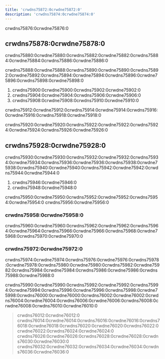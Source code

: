 ```yaml
---
title: 'crwdns75872:0crwdne75872:0'
description: 'crwdns75874:0crwdne75874:0'
---
```



crwdns75876:0crwdne75876:0

## crwdns75878:0crwdne75878:0

crwdns75880:0crwdne75880:0crwdns75882:0crwdne75882:0crwdns75884:0crwdne75884:0crwdns75886:0crwdne75886:0

crwdns75888:0crwdne75888:0crwdns75890:0crwdne75890:0crwdns75892:0crwdne75892:0crwdns75894:0crwdne75894:0crwdns75896:0crwdne75896:0crwdns75898:0crwdne75898:0

1. crwdns75900:0crwdne75900:0crwdns75902:0crwdne75902:0
2. crwdns75904:0crwdne75904:0crwdns75906:0crwdne75906:0
3. crwdns75908:0crwdne75908:0crwdns75910:0crwdne75910:0

crwdns75912:0crwdne75912:0crwdns75914:0crwdne75914:0crwdns75916:0crwdne75916:0crwdns75918:0crwdne75918:0

crwdns75920:0crwdne75920:0crwdns75922:0crwdne75922:0crwdns75924:0crwdne75924:0crwdns75926:0crwdne75926:0

## crwdns75928:0crwdne75928:0

crwdns75930:0crwdne75930:0crwdns75932:0crwdne75932:0crwdns75934:0crwdne75934:0crwdns75936:0crwdne75936:0crwdns75938:0crwdne75938:0crwdns75940:0crwdne75940:0crwdns75942:0crwdne75942:0crwdns75944:0crwdne75944:0

1. crwdns75946:0crwdne75946:0
2. crwdns75948:0crwdne75948:0

crwdns75950:0crwdne75950:0crwdns75952:0crwdne75952:0crwdns75954:0crwdne75954:0 crwdns75956:0crwdne75956:0

### crwdns75958:0crwdne75958:0

crwdns75960:0crwdne75960:0crwdns75962:0crwdne75962:0crwdns75964:0crwdne75964:0crwdns75966:0crwdne75966:0crwdns75968:0crwdne75968:0crwdns75970:0crwdne75970:0

### crwdns75972:0crwdne75972:0

crwdns75974:0crwdne75974:0crwdns75976:0crwdne75976:0crwdns75978:0crwdne75978:0crwdns75980:0crwdne75980:0crwdns75982:0crwdne75982:0crwdns75984:0crwdne75984:0crwdns75986:0crwdne75986:0crwdns75988:0crwdne75988:0

crwdns75990:0crwdne75990:0crwdns75992:0crwdne75992:0crwdns75994:0crwdne75994:0crwdns75996:0crwdne75996:0crwdns75998:0crwdne75998:0crwdns76000:0crwdne76000:0crwdns76002:0crwdne76002:0crwdns76004:0crwdne76004:0crwdns76006:0crwdne76006:0crwdns76008:0crwdne76008:0crwdns76010:0crwdne76010:0

> crwdns76012:0crwdne76012:0 crwdns76014:0crwdne76014:0crwdns76016:0crwdne76016:0crwdns76018:0crwdne76018:0crwdns76020:0crwdne76020:0crwdns76022:0crwdne76022:0crwdns76024:0crwdne76024:0 crwdns76026:0crwdne76026:0crwdns76028:0crwdne76028:0crwdns76030:0crwdne76030:0 crwdns76032:0crwdne76032:0crwdns76034:0crwdne76034:0crwdns76036:0crwdne76036:0
